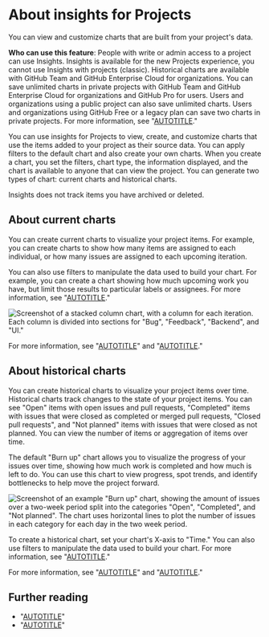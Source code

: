 # About insights for Projects

You can view and customize charts that are built from your project's data.

**Who can use this feature**: People with write or admin access to a project can use Insights.
Insights is available for the new Projects experience, you cannot use Insights with projects (classic). Historical charts are available with GitHub Team and GitHub Enterprise Cloud for organizations. You can save unlimited charts in private projects with GitHub Team and GitHub Enterprise Cloud for organizations and GitHub Pro for users. Users and organizations using a public project can also save unlimited charts. Users and organizations using GitHub Free or a legacy plan can save two charts in private projects.  For more information, see "[AUTOTITLE](/get-started/learning-about-github/githubs-plans)."

You can use insights for Projects to view, create, and customize charts that use the items added to your project as their source data. You can apply filters to the default chart and also create your own charts. When you create a chart, you set the filters, chart type, the information displayed, and the chart is available to anyone that can view the project. You can generate two types of chart: current charts and historical charts.

Insights does not track items you have archived or deleted.

## About current charts

You can create current charts to visualize your project items. For example, you can create charts to show how many items are assigned to each individual, or how many issues are assigned to each upcoming iteration.

You can also use filters to manipulate the data used to build your chart. For example, you can create a chart showing how much upcoming work you have, but limit those results to particular labels or assignees. For more information, see "[AUTOTITLE](/issues/planning-and-tracking-with-projects/customizing-views-in-your-project/filtering-projects)."

![Screenshot of a stacked column chart, with a column for each iteration. Each column is divided into sections for "Bug", "Feedback", "Backend", and "UI."](/assets/images/help/issues/column-chart-example.png)

For more information, see "[AUTOTITLE](/issues/planning-and-tracking-with-projects/viewing-insights-from-your-project/creating-charts)" and "[AUTOTITLE](/issues/planning-and-tracking-with-projects/viewing-insights-from-your-project/configuring-charts)."

## About historical charts

You can create historical charts to visualize your project items over time. Historical charts track changes to the state of your project items. You can see "Open" items with open issues and pull requests, "Completed" items with issues that were closed as completed or merged pull requests, "Closed pull requests", and "Not planned" items with issues that were closed as not planned. You can view the number of items or aggregation of items over time.

The default "Burn up" chart allows you to visualize the progress of your issues over time, showing how much work is completed and how much is left to do. You can use this chart to view progress, spot trends, and identify bottlenecks to help move the project forward.

![Screenshot of an example "Burn up" chart, showing the amount of issues over a two-week period split into the categories "Open", "Completed", and "Not planned". The chart uses horizontal lines to plot the number of issues in each category for each day in the two week period.](/assets/images/help/issues/burnup-example.png)

To create a historical chart, set your chart's X-axis to "Time." You can also use filters to manipulate the data used to build your chart. For more information, see "[AUTOTITLE](/issues/planning-and-tracking-with-projects/customizing-views-in-your-project/filtering-projects)."

For more information, see "[AUTOTITLE](/issues/planning-and-tracking-with-projects/viewing-insights-from-your-project/creating-charts)" and "[AUTOTITLE](/issues/planning-and-tracking-with-projects/viewing-insights-from-your-project/configuring-charts)."

## Further reading

- "[AUTOTITLE](/issues/planning-and-tracking-with-projects/learning-about-projects/about-projects)"
- "[AUTOTITLE](/organizations/managing-organization-settings/disabling-insights-for-projects-in-your-organization)"
